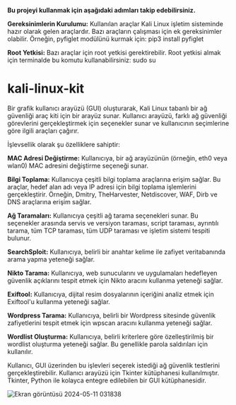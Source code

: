 **Bu projeyi kullanmak için aşağıdaki adımları takip edebilirsiniz.**

**Gereksinimlerin Kurulumu:** Kullanılan araçlar Kali Linux işletim sisteminde hazır olarak gelen araçlardır. Bazı araçların çalışması için ek gereksinimler olabilir. Örneğin, pyfiglet modülünü kurmak için: pip3 install pyfiglet

**Root Yetkisi:** Bazı araçlar için root yetkisi gerektirebilir. Root yetkisi almak için terminalde bu komutu kullanabilirsiniz: sudo su

# kali-linux-kit
Bir grafik kullanıcı arayüzü (GUI) oluşturarak, Kali Linux tabanlı bir ağ güvenliği araç kiti için bir arayüz sunar. Kullanıcı arayüzü, farklı ağ güvenliği görevlerini gerçekleştirmek için seçenekler sunar ve kullanıcının seçimlerine göre ilgili araçları çağırır.

İşlevsellik olarak şu özelliklere sahiptir:

**MAC Adresi Değiştirme:**  Kullanıcıya, bir ağ arayüzünün (örneğin, eth0 veya wlan0) MAC adresini değiştirme seçeneği sunar.

**Bilgi Toplama:** Kullanıcıya çeşitli bilgi toplama araçlarına erişim sağlar. Bu araçlar, hedef alan adı veya IP adresi için bilgi toplama işlemlerini gerçekleştirir. Örneğin, Dmitry, TheHarvester, Netdiscover, WAF, Dirb ve DNS araçlarına erişim sağlar.

**Ağ Taramaları:** Kullanıcıya çeşitli ağ tarama seçenekleri sunar. Bu seçenekler arasında servis ve versiyon taraması, script taraması, ayrıntılı tarama, tüm TCP taraması, tüm UDP taraması ve işletim sistemi tespiti bulunur.

**SearchSploit:** Kullanıcıya, belirli bir anahtar kelime ile zafiyet veritabanında arama yapma yeteneği sağlar.

**Nikto Tarama:** Kullanıcıya, web sunucularını ve uygulamaları hedefleyen güvenlik açıklarını tespit etmek için Nikto aracını kullanma yeteneği sağlar.

**Exiftool:** Kullanıcıya, dijital resim dosyalarının içeriğini analiz etmek için Exiftool'u kullanma yeteneği sağlar.

**Wordpress Tarama:** Kullanıcıya, belirli bir Wordpress sitesinde güvenlik zafiyetlerini tespit etmek için wpscan aracını kullanma yeteneği sağlar.

**Wordlist Oluşturma:** Kullanıcıya, belirli kriterlere göre özelleştirilmiş bir wordlist oluşturma yeteneği sağlar. Bu genellikle parola saldırıları için kullanılır.

Kullanıcı, GUI üzerinden bu işlevleri seçerek istediği ağ güvenlik testlerini gerçekleştirebilir. Kullanıcı arayüzü için Tkinter kütüphanesi kullanılmıştır. Tkinter, Python ile kolayca entegre edilebilen bir GUI kütüphanesidir.



![Ekran görüntüsü 2024-05-11 031838](https://github.com/oznursm/kali-linux-kit/assets/106736591/31df917d-c353-4aa7-997b-b54610002ab6)




